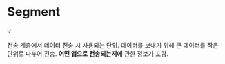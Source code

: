 # Segment

<aside>
💡

전송 계층에서 데이터 전송 시 사용되는 단위.
데이터를 보내기 위해 큰 데이터를 작은 단위로 나누어 전송.
**어떤 앱으로 전송되는지에** 관한 정보가 포함.

</aside>
